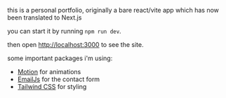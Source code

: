 this is a personal portfolio, originally a bare react/vite app which has now been translated to Next.js

you can start it by running `npm run dev`.

then open [http://localhost:3000](http://localhost:3000) to see the site.

some important packages i'm using:

- [Motion](https://motion.dev/) for animations
- [EmailJs](https://www.emailjs.com/) for the contact form
- [Tailwind CSS](https://tailwindcss.com/) for styling